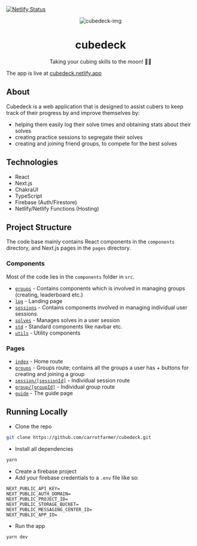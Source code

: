 [![Netlify Status](https://api.netlify.com/api/v1/badges/ccb24bd7-1849-451c-b725-ed327f6878d7/deploy-status)](https://app.netlify.com/sites/cubedeck/deploys)

<p align="center">
<img src="https://i.imgur.com/7pmIcEP.png" alt="cubedeck-img">
</p>
<center>
<h1>cubedeck</h1>
<p>Taking your cubing skills to the moon! 🚀🌔</p>
</center>

The app is live at [cubedeck.netlify.app](https://cubedeck.netlify.aoo)

## About

Cubedeck is a web application that is designed to assist cubers to keep track of their progress by and improve themselves by:

- helping them easily log their solve times and obtaining stats about their solves
- creating practice sessions to segregate their solves
- creating and joining friend groups, to compete for the best solves

## Technologies

- React
- Next.js
- ChakraUI
- TypeScript
- Firebase (Auth/Firestore)
- Netlify/Netlify Functions (Hosting)

## Project Structure

The code base mainly contains React components in the `components` directory, and Next.js pages in the `pages` directory.

### Components

Most of the code lies in the `components` folder in `src`.

- [`groups`](https://github.com/carrotfarmer/cubedeck/tree/main/src/components/groups) - Contains components which is involved in managing groups (creating, leaderboard etc.)
- [`lpg`](https://github.com/carrotfarmer/cubedeck/tree/main/src/components/lpg) - Landing page
- [`sessions`](https://github.com/carrotfarmer/cubedeck/tree/main/src/components/sessions) - Contains components involved in managing individual user sessions.
- [`solves`](https://github.com/carrotfarmer/cubedeck/tree/main/src/components/solves) - Manages solves in a user session
- [`std`](https://github.com/carrotfarmer/cubedeck/tree/main/src/components/std) - Standard components like navbar etc.
- [`utils`](https://github.com/carrotfarmer/cubedeck/tree/main/src/components/utils) - Utility components

### Pages

- [`index`](https://github.com/carrotfarmer/cubedeck/blob/main/src/pages/index.tsx) - Home route
- [`groups`](https://github.com/carrotfarmer/cubedeck/blob/main/src/pages/groups.tsx) - Groups route; contains all the groups a user has + buttons for creating and joining a group
- [`session/[sessionId]`](https://github.com/carrotfarmer/cubedeck/blob/main/src/pages/session/%5BsessionId%5D.tsx) - Individual session route
- [`group/[groupId]`](https://github.com/carrotfarmer/cubedeck/tree/main/src/pages/group) - Individual group route
- [`guide`](https://github.com/carrotfarmer/cubedeck/tree/main/src/pages/guide.tsx) - The guide page

## Running Locally

- Clone the repo

```sh
git clone https://github.com/carrotfarmer/cubedeck.git
```

- Install all dependencies

```sh
yarn
```

- Create a firebase project
- Add your firebase credentials to a `.env` file like so:

```env
NEXT_PUBLIC_API_KEY=
NEXT_PUBLIC_AUTH_DOMAIN=
NEXT_PUBLIC_PROJECT_ID=
NEXT_PUBLIC_STORAGE_BUCKET=
NEXT_PUBLIC_MESSAGING_CENTER_ID=
NEXT_PUBLIC_APP_ID=
```

- Run the app

```sh
yarn dev
```
